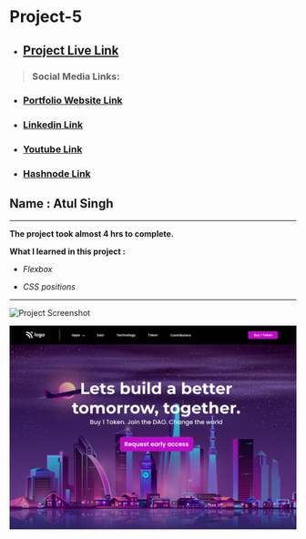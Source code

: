 # Project-5

- ## [Project Live Link](https://ineuron-live-class-project-5.netlify.app/ "Netlify")

> ### Social Media Links:

- ### [Portfolio Website Link](https://www.findcoder.io/u/atulsinghatul)

- ### [Linkedin Link](https://www.linkedin.com/in/atul-singh-082529249/)
- ### [Youtube Link](https://www.youtube.com/channel/UCBNc9Vs9mAFxnAKjzWRqDFQ)
- ### [Hashnode Link](https://atulsinghatul.hashnode.dev/)

## Name : Atul Singh

---

**The project took almost 4 hrs to complete.**

**What I learned in this project :**

- _Flexbox_

- _CSS positions_

---

![Project Screenshot](https://img.shields.io/badge/LiveClass-Project--5-red)

![LCO](./5.png)
